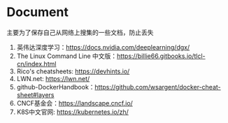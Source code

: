 # Document
主要为了保存自己从网络上搜集的一些文档，防止丢失
1. 英伟达深度学习：https://docs.nvidia.com/deeplearning/dgx/
2. The Linux Command Line 中文版：https://billie66.gitbooks.io/tlcl-cn/index.html
3. Rico's cheatsheets: https://devhints.io/
4. LWN.net: https://lwn.net/
5. github-DockerHandbook：https://github.com/wsargent/docker-cheat-sheet#layers
6. CNCF基金会：https://landscape.cncf.io/
7. K8S中文官网: https://kubernetes.io/zh/
